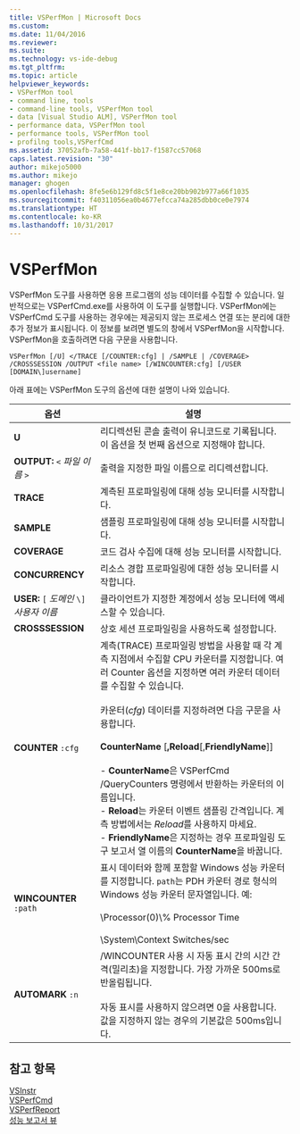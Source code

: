 ```yaml
---
title: VSPerfMon | Microsoft Docs
ms.custom: 
ms.date: 11/04/2016
ms.reviewer: 
ms.suite: 
ms.technology: vs-ide-debug
ms.tgt_pltfrm: 
ms.topic: article
helpviewer_keywords:
- VSPerfMon tool
- command line, tools
- command-line tools, VSPerfMon tool
- data [Visual Studio ALM], VSPerfMon tool
- performance data, VSPerfMon tool
- performance tools, VSPerfMon tool
- profilng tools,VSPerfCmd
ms.assetid: 37052afb-7a58-441f-bb17-f1587cc57068
caps.latest.revision: "30"
author: mikejo5000
ms.author: mikejo
manager: ghogen
ms.openlocfilehash: 8fe5e6b129fd8c5f1e8ce20bb902b977a66f1035
ms.sourcegitcommit: f40311056ea0b4677efcca74a285dbb0ce0e7974
ms.translationtype: HT
ms.contentlocale: ko-KR
ms.lasthandoff: 10/31/2017
---
```

# <a name="vsperfmon"></a>VSPerfMon
VSPerfMon 도구를 사용하면 응용 프로그램의 성능 데이터를 수집할 수 있습니다. 일반적으로는 VSPerfCmd.exe를 사용하여 이 도구를 실행합니다. VSPerfMon에는 VSPerfCmd 도구를 사용하는 경우에는 제공되지 않는 프로세스 연결 또는 분리에 대한 추가 정보가 표시됩니다. 이 정보를 보려면 별도의 창에서 VSPerfMon을 시작합니다. VSPerfMon을 호출하려면 다음 구문을 사용합니다.  
  
```  
VSPerfMon [/U] </TRACE [/COUNTER:cfg] | /SAMPLE | /COVERAGE> /CROSSSESSION /OUTPUT <file name> [/WINCOUNTER:cfg] [/USER [DOMAIN\]username]  
```  
  
 아래 표에는 VSPerfMon 도구의 옵션에 대한 설명이 나와 있습니다.  
  
|옵션|설명|  
|-------------|-----------------|  
|**U**|리디렉션된 콘솔 출력이 유니코드로 기록됩니다.  이 옵션을 첫 번째 옵션으로 지정해야 합니다.|  
|**OUTPUT:** `<` *파일 이름* `>`|출력을 지정한 파일 이름으로 리디렉션합니다.|  
|**TRACE**|계측된 프로파일링에 대해 성능 모니터를 시작합니다.|  
|**SAMPLE**|샘플링 프로파일링에 대해 성능 모니터를 시작합니다.|  
|**COVERAGE**|코드 검사 수집에 대해 성능 모니터를 시작합니다.|  
|**CONCURRENCY**|리소스 경합 프로파일링에 대한 성능 모니터를 시작합니다.|  
|**USER:** `[` *도메인* `\]` *사용자 이름*|클라이언트가 지정한 계정에서 성능 모니터에 액세스할 수 있습니다.|  
|**CROSSSESSION**|상호 세션 프로파일링을 사용하도록 설정합니다.|  
|**COUNTER** `:cfg`|계측(TRACE) 프로파일링 방법을 사용할 때 각 계측 지점에서 수집할 CPU 카운터를 지정합니다. 여러 Counter 옵션을 지정하면 여러 카운터 데이터를 수집할 수 있습니다.<br /><br /> 카운터(*cfg*) 데이터를 지정하려면 다음 구문을 사용합니다.<br /><br /> **CounterName** [**,Reload**[,**FriendlyName**]]<br /><br /> -   **CounterName**은 VSPerfCmd /QueryCounters 명령에서 반환하는 카운터의 이름입니다.<br />-   **Reload**는 카운터 이벤트 샘플링 간격입니다. 계측 방법에서는 *Reload*를 사용하지 마세요.<br />-   **FriendlyName**은 지정하는 경우 프로파일링 도구 보고서 열 이름의 **CounterName**을 바꿉니다.|  
|**WINCOUNTER** `:path`|표시 데이터와 함께 포함할 Windows 성능 카운터를 지정합니다. `path`는 PDH 카운터 경로 형식의 Windows 성능 카운터 문자열입니다. 예:<br /><br /> \Processor(0)\\% Processor Time<br /><br /> \System\Context Switches/sec|  
|**AUTOMARK** `:n`|/WINCOUNTER 사용 시 자동 표시 간의 시간 간격(밀리초)을 지정합니다. 가장 가까운 500ms로 반올림됩니다.<br /><br /> 자동 표시를 사용하지 않으려면 0을 사용합니다. 값을 지정하지 않는 경우의 기본값은 500ms입니다.|  
  
## <a name="see-also"></a>참고 항목  
 [VSInstr](../profiling/vsinstr.md)   
 [VSPerfCmd](../profiling/vsperfcmd.md)   
 [VSPerfReport](../profiling/vsperfreport.md)   
 [성능 보고서 뷰](../profiling/performance-report-views.md)